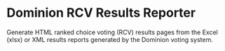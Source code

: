 # Dominion RCV Results Reporter

Generate HTML ranked choice voting (RCV) results pages from the
Excel (xlsx) or XML results reports generated by the Dominion voting system.
